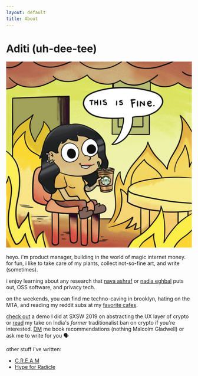 ```yaml
---
layout: default
title: About
---
```


# Aditi (uh-dee-tee)

![aditi](/adit.jpg)

heyo. i'm product manager, building in the world of magic internet money. for fun, i like to take care of my plants, collect not-so-fine art, and write (sometimes).

i enjoy learning about any research that [nava ashraf](https://ashrafnava.wordpress.com/) or [nadia eghbal](https://nadiaeghbal.com/oss/) puts out, OSS software, and privacy tech.

on the weekends, you can find me techno-caving in brooklyn, hating on the MTA, and reading my reddit subs at my [favorite cafes](https://www.notion.so/cafe-workspots-80b6b55555524fe88185d20806e30967).

[check out](https://www.youtube.com/watch?v=NhHs1lPCzK0https://www.youtube.com/watch?v=NhHs1lPCzK0) a demo I did at SXSW 2019 on abstracting the UX layer of crypto or [read](https://thejuggernaut.com/article?id=7vkLiVyhWm5guuwTPcbTCl) my take on India's *former* traditionalist ban on crypto if you're interested. [DM](https://twitter.com/adeets_22) me book recommendations (nothing Malcolm Gladwell) or ask me to write for you 🗣

other stuff i've written: 
- [C.R.E.A.M](https://buttercup4pres.medium.com/c-r-e-a-m-e39e49a4a9fa) 
- [Hype for Radicle](https://buttercup4pres.medium.com/hype-for-radicle-957cfd03aaf8?source=---------0----------------------------) 
